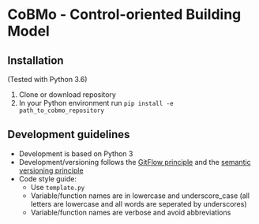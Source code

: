 # CoBMo - Control-oriented Building Model

## Installation

(Tested with Python 3.6)

1. Clone or download repository
2. In your Python environment run `pip install -e path_to_cobmo_repository`

## Development guidelines

* Development is based on Python 3
* Development/versioning follows the [GitFlow principle](https://datasift.github.io/gitflow/IntroducingGitFlow.html) and the [semantic versioning principle](https://semver.org/)
* Code style guide:
	* Use `template.py`
	* Variable/function names are in lowercase and underscore_case (all letters are lowercase and all words are seperated by underscores)
	* Variable/function names are verbose and avoid abbreviations
